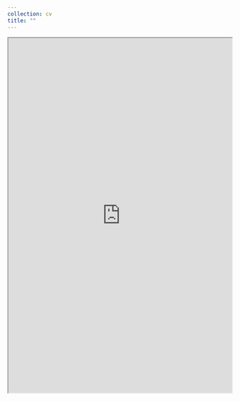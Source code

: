 ```yaml
---
collection: cv
title: ""
---
```

<iframe src="https://harshshah99.github.io/files/Resume_Harsh.pdf" width="100%" height="800rem">
This browser does not support PDFs. Please download the PDF to view it: <a href="/pdf/Resume_Harsh.pdf">Download PDF</a>
</iframe>
